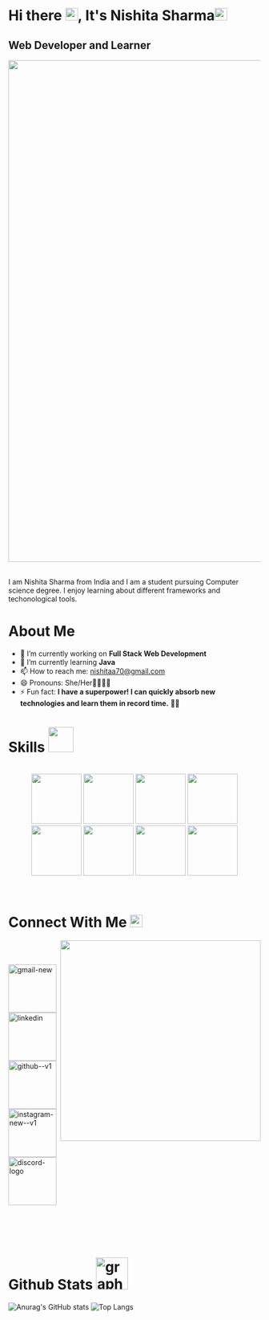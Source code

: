 
# Hi there <img src="https://raw.githubusercontent.com/Tarikul-Islam-Anik/Animated-Fluent-Emojis/master/Emojis/Hand%20gestures/Waving%20Hand.png" alt="Waving Hand" width="25" height="25" />, It's Nishita Sharma<img src="https://raw.githubusercontent.com/Tarikul-Islam-Anik/Animated-Fluent-Emojis/master/Emojis/Smilies/Beaming%20Face%20with%20Smiling%20Eyes.png" alt="Beaming Face with Smiling Eyes" width="25" height="25" />

## Web Developer and Learner 
<img src="https://github.com/Anmol-Baranwal/Cool-GIFs-For-GitHub/assets/74038190/80728820-e06b-4f96-9c9e-9df46f0cc0a5" width="1000" align ="center">
<br><br>

I am Nishita Sharma from India and I am a student pursuing Computer science degree. I enjoy learning about different frameworks and techonological tools.

# About Me

- 🔭 I’m currently working on <b>Full Stack Web Development </b>
- 🌱 I’m currently learning <b> Java </b>
- 📫 How to reach me: nishitaa70@gmail.com 
- 😄 Pronouns: She/Her👩‍💻🙋‍♀️ 
- ⚡ Fun fact: <b>I have a superpower! I can quickly absorb new technologies and learn them in record time.</b> 🚀✨

# Skills <img src="https://user-images.githubusercontent.com/74038190/212284087-bbe7e430-757e-4901-90bf-4cd2ce3e1852.gif" width="50">
<br>
<div align="center">
<img src="https://github.com/Anmol-Baranwal/Cool-GIFs-For-GitHub/assets/74038190/29fd6286-4e7b-4d6c-818f-c4765d5e39a9" width="100">
<img src="https://github.com/Anmol-Baranwal/Cool-GIFs-For-GitHub/assets/74038190/67f477ed-6624-42da-99f0-1a7b1a16eecb" width="100">
<img src="https://user-images.githubusercontent.com/74038190/212257465-7ce8d493-cac5-494e-982a-5a9deb852c4b.gif" width="100">
<img src="https://user-images.githubusercontent.com/74038190/212257454-16e3712e-945a-4ca2-b238-408ad0bf87e6.gif" width="100">
<img src="https://user-images.githubusercontent.com/74038190/212257468-1e9a91f1-b626-4baa-b15d-5c385dfa7ed2.gif" width="100">
<img src="https://user-images.githubusercontent.com/74038190/212280805-9bcb336b-8c55-46a8-abf8-ff286ab55472.gif" width="100">
<img src="https://user-images.githubusercontent.com/74038190/212281775-b468df30-4edc-4bf8-a4ee-f52e1aaddc86.gif" width="100">

  
<img src="https://github.com/Anmol-Baranwal/Cool-GIFs-For-GitHub/assets/74038190/e0d299f2-767c-4c21-bd49-90f2a19f1a78" width="100">
</div>
<br><br>    


# Connect With Me <img src="https://raw.githubusercontent.com/Tarikul-Islam-Anik/Animated-Fluent-Emojis/master/Emojis/Objects/Link.png" alt="Link" width="25" height="25" />

 <img src="https://user-images.githubusercontent.com/74038190/221352975-94759904-aa4c-4032-a8ab-b546efb9c478.gif" width="400" align = "right">
<br><br>

<a href="nishitaa70@gmail.com"> <img width="96" height="96" src="https://img.icons8.com/color/96/gmail-new.png" alt="gmail-new"/></a>
<a href ="https://www.linkedin.com/in/nishita-sharma-074020202/"><img width="96" height="96" src="https://img.icons8.com/color/96/linkedin.png" alt="linkedin"/></a>
<a href = "https://github.com/https://github.com/Nishitaa70"><img width="96" height="96" src="https://img.icons8.com/color/96/github--v1.png" alt="github--v1"/></a> 
<a href = "https://www.instagram.com/nishitaa70/"><img width="96" height="96" src="https://img.icons8.com/color/96/instagram-new--v1.png" alt="instagram-new--v1"/></a>
<a href = "https://discord.com/channels/@me "><img width="96" height="96" src="https://img.icons8.com/color/96/discord-logo.png" alt="discord-logo"/> </a>


 <br><br><br>
 
# Github Stats <img width="64" height="64" src="https://img.icons8.com/arcade/64/graph.png" alt="graph"/>
 ![Anurag's GitHub stats](https://github-readme-stats.vercel.app/api/?username=Nishitaa70&show_icons=true&hide_border=true&theme=vision-friendly-dark&bg_color=00000000) ![Top Langs](https://github-readme-stats.vercel.app/api/top-langs/?username=Nishitaa70&hide_border=true&layout=normal&theme=vision-friendly-dark&bg_color=00000000)
